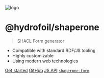 ![logo](_media/logo.png)

# @hydrofoil/shaperone

> SHACL Form generator

- Compatible with standard RDF/JS tooling
- Highly customizable
- Using modern web technologies

[Get started](/docs)
[GitHub](https://github.com/hypermedia-app/shaperone)
[JS API](/api)
[`shaperone-form`](/shaperone-form)
